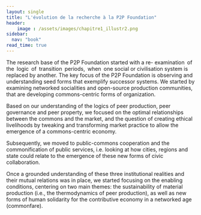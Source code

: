 ```yaml
---
layout: single
title: "L'évolution de la recherche à la P2P Foundation"
header:
    image : /assets/images/chapitre1_illustr2.png
sidebar:
  nav: "book"
read_time: true
---
```


The research base of the P2P Foundation started with a re- examination of the logic of transition periods, when one social or civilisation system is replaced by another. The key focus of the P2P Foundation is observing and understanding seed forms that exemplify successor systems. We started by examining networked socialities and open-source production communities, that are developing commons-centric forms of organization.

Based on our understanding of the logics of peer production, peer governance and peer property, we focused on the optimal relationships between the commons and the market, and the question of creating ethical livelihoods by tweaking and transforming market practice to allow the emergence of a commons-centric economy.

Subsequently, we moved to public-commons cooperation and the commonification of public services, i.e. looking at how cities, regions and state could relate to the emergence of these new forms of civic collaboration.

Once a grounded understanding of these three institutional realities and their mutual relations was in place, we started focusing on the enabling conditions, centering on two main themes: the sustainability of material production (i.e., the thermodynamics of peer production), as well as new forms of human solidarity for the contributive economy in a networked age (commonfare).